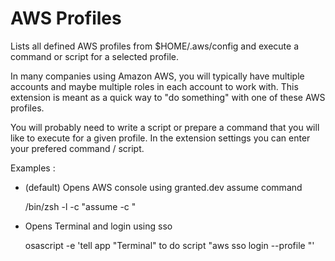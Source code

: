 # AWS Profiles

Lists all defined AWS profiles from $HOME/.aws/config and execute a command or script for a selected profile.

In many companies using Amazon AWS, you will typically have multiple accounts and maybe multiple roles in each account to work with.
This extension is meant as a quick way to "do something" with one of these AWS profiles.

You will probably need to write a script or prepare a command that you will like to execute for a given profile. In the extension settings you can enter your prefered command / script.

Examples :

-   (default) Opens AWS console using granted.dev assume command

    /bin/zsh -l -c \"assume -c <profile>\"

-   Opens Terminal and login using sso

    osascript -e 'tell app "Terminal" to do script "aws sso login --profile <profile>"'
